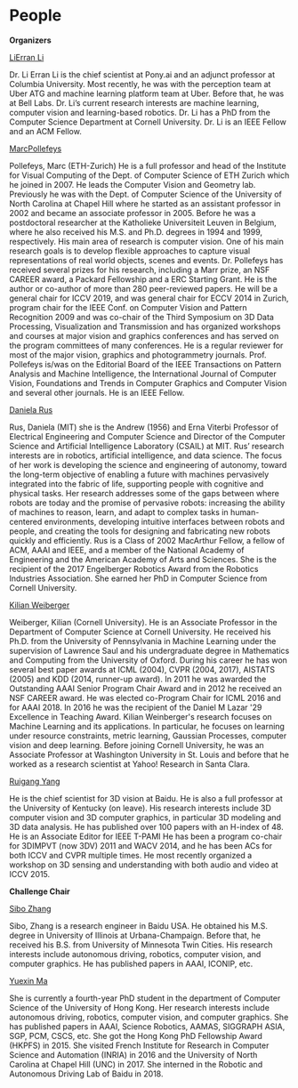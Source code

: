 # People

**Organizers**

[Li​​ ​​Erran​​ ​​Li](https://web.archive.org/web/20211028045315/http://www.cs.columbia.edu/~lierranli/)

Dr. Li Erran Li is the chief scientist at Pony.ai and an adjunct professor at Columbia University. Most recently, he was with the perception team at Uber ATG and machine learning platform team at Uber. Before that, he was at Bell Labs. Dr. Li’s current research interests are machine learning, computer vision and learning-based robotics. Dr. Li has a PhD from the Computer Science Department at Cornell University. Dr. Li is an IEEE Fellow and an ACM Fellow.

[Marc​​ ​​Pollefeys​​​](https://web.archive.org/web/20211028045315/https://www.inf.ethz.ch/personal/marc.pollefeys)

Pollefeys, Marc (ETH-Zurich) He is a full professor and head of the Institute for Visual Computing of the Dept. of Computer Science of ETH Zurich which he joined in 2007. He leads the Computer Vision and Geometry lab. Previously he was with the Dept. of Computer Science of the University of North Carolina at Chapel Hill where he started as an assistant professor in 2002 and became an associate professor in 2005. Before he was a postdoctoral researcher at the Katholieke Universiteit Leuven in Belgium, where he also received his M.S. and Ph.D. degrees in 1994 and 1999, respectively. His main area of research is computer vision. One of his main research goals is to develop flexible approaches to capture visual representations of real world objects, scenes and events. Dr. Pollefeys has received several prizes for his research, including a Marr prize, an NSF CAREER award, a Packard Fellowship and a ERC Starting Grant. He is the author or co-author of more than 280 peer-reviewed papers. He will be a general chair for ICCV 2019, and was general chair for ECCV 2014 in Zurich, program chair for the IEEE Conf. on Computer Vision and Pattern Recognition 2009 and was co-chair of the Third Symposium on 3D Data Processing, Visualization and Transmission and has organized workshops and courses at major vision and graphics conferences and has served on the program committees of many conferences. He is a regular reviewer for most of the major vision, graphics and photogrammetry journals. Prof. Pollefeys is/was on the Editorial Board of the IEEE Transactions on Pattern Analysis and Machine Intelligence, the International Journal of Computer Vision, Foundations and Trends in Computer Graphics and Computer Vision and several other journals. He is an IEEE Fellow.

[Daniela Rus](https://web.archive.org/web/20211028045315/https://www.csail.mit.edu/person/daniela-rus)

Rus, Daniela (MIT) she is the Andrew (1956) and Erna Viterbi Professor of Electrical Engineering and Computer Science and Director of the Computer Science and Artificial Intelligence Laboratory (CSAIL) at MIT. Rus’ research interests are in robotics, artificial intelligence, and data science. The focus of her work is developing the science and engineering of autonomy, toward the long-term objective of enabling a future with machines pervasively integrated into the fabric of life, supporting people with cognitive and physical tasks. Her research addresses some of the gaps between where robots are today and the promise of pervasive robots: increasing the ability of machines to reason, learn, and adapt to complex tasks in human-centered environments, developing intuitive interfaces between robots and people, and creating the tools for designing and fabricating new robots quickly and efficiently. Rus is a Class of 2002 MacArthur Fellow, a fellow of ACM, AAAI and IEEE, and a member of the National Academy of Engineering and the American Academy of Arts and Sciences. She is the recipient of the 2017 Engelberger Robotics Award from the Robotics Industries Association. She earned her PhD in Computer Science from Cornell University.

[Kilian Weiberger](https://web.archive.org/web/20211028045315/http://kilian.cs.cornell.edu/)

Weiberger, Kilian (Cornell University). He is an Associate Professor in the Department of Computer Science at Cornell University. He received his Ph.D. from the University of Pennsylvania in Machine Learning under the supervision of Lawrence Saul and his undergraduate degree in Mathematics and Computing from the University of Oxford. During his career he has won several best paper awards at ICML (2004), CVPR (2004, 2017), AISTATS (2005) and KDD (2014, runner-up award). In 2011 he was awarded the Outstanding AAAI Senior Program Chair Award and in 2012 he received an NSF CAREER award. He was elected co-Program Chair for ICML 2016 and for AAAI 2018. In 2016 he was the recipient of the Daniel M Lazar '29 Excellence in Teaching Award. Kilian Weinberger's research focuses on Machine Learning and its applications. In particular, he focuses on learning under resource constraints, metric learning, Gaussian Processes, computer vision and deep learning. Before joining Cornell University, he was an Associate Professor at Washington University in St. Louis and before that he worked as a research scientist at Yahoo! Research in Santa Clara.

[Ruigang Yang](https://web.archive.org/web/20211028045315/http://www.vis.uky.edu/~ryang/)

He is the chief scientist for 3D vision at Baidu. He is also a full professor at the University of Kentucky (on leave). His research interests include 3D computer vision and 3D computer graphics, in particular 3D modeling and 3D data analysis. He has published over 100 papers with an H-index of 48. He is an Associate Editor for IEEE T-PAMI He has been a program co-chair for 3DIMPVT (now 3DV) 2011 and WACV 2014, and he has been ACs for both ICCV and CVPR multiple times. He most recently organized a workshop on 3D sensing and understanding with both audio and video at ICCV 2015.

**Challenge Chair**

[Sibo Zhang](https://web.archive.org/web/20211028045315/https://sites.google.com/view/sibozhang/)

Sibo, Zhang is a research engineer in Baidu USA. He obtained his M.S. degree in University of Illinois at Urbana-Champaign. Before that, he received his B.S. from University of Minnesota Twin Cities. His research interests include autonomous driving, robotics, computer vision, and computer graphics. He has published papers in AAAI, ICONIP, etc.

[Yuexin Ma](https://web.archive.org/web/20211028045315/http://mayuexin.me/aboutme.html)

She is currently a fourth-year PhD student in the department of Computer Science of the University of Hong Kong. Her research interests include autonomous driving, robotics, computer vision, and computer graphics. She has published papers in AAAI, Science Robotics, AAMAS, SIGGRAPH ASIA, SGP, PCM, CSCS, etc. She got the Hong Kong PhD Fellowship Award (HKPFS) in 2015. She visited French Institute for Research in Computer Science and Automation (INRIA) in 2016 and the University of North Carolina at Chapel Hill (UNC) in 2017. She interned in the Robotic and Autonomous Driving Lab of Baidu in 2018.